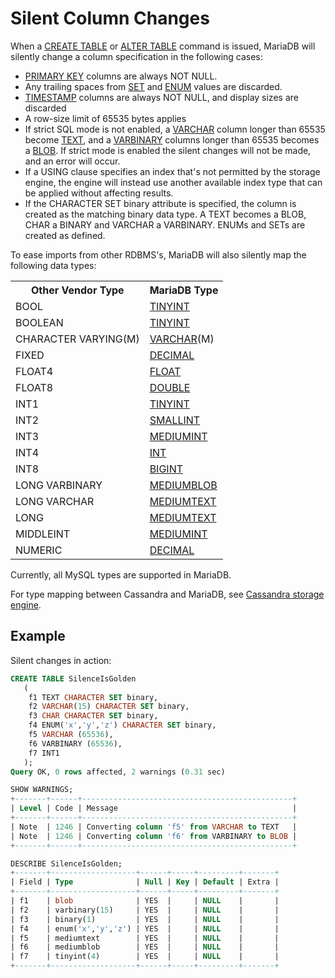 # Silent Column Changes

When a [CREATE TABLE](/sql-statements-structure/sql-statements/data-definition/create/create-table) or [ALTER TABLE](/sql-statements-structure/sql-statements/data-definition/alter/alter-table) command is issued, MariaDB will silently change a column specification in the following cases:

- [PRIMARY KEY](/kb/en/getting-started-with-indexes/#primary-key) columns are always NOT NULL.
- Any trailing spaces from [SET](/columns-storage-engines-and-plugins/data-types/string-data-types/set-data-type) and [ENUM](/columns-storage-engines-and-plugins/data-types/string-data-types/enum) values are discarded.
- [TIMESTAMP](/columns-storage-engines-and-plugins/data-types/date-and-time-data-types/timestamp) columns are always NOT NULL, and display sizes are discarded
- A row-size limit of 65535 bytes applies
- If strict SQL mode is not enabled, a [VARCHAR](/columns-storage-engines-and-plugins/data-types/string-data-types/varchar) column longer than 65535 become [TEXT](/columns-storage-engines-and-plugins/data-types/string-data-types/text), and a [VARBINARY](/columns-storage-engines-and-plugins/data-types/string-data-types/varbinary) columns longer than 65535 becomes a [BLOB](/columns-storage-engines-and-plugins/data-types/string-data-types/blob). If strict mode is enabled the silent changes will not be made, and an error will occur.
- If a USING clause specifies an index that's not permitted by the storage engine, the engine will instead use another available index type that can be applied without affecting results.
- If the CHARACTER SET binary attribute is specified, the column is created as the matching binary data type. A TEXT becomes a BLOB, CHAR a BINARY and VARCHAR a VARBINARY. ENUMs and SETs are created as defined.

To ease imports from other RDBMS's, MariaDB will also silently map the following data types:

<table><tbody><tr><th>Other Vendor Type</th><th>MariaDB Type</th></tr>
<tr><td>BOOL</td><td><a href="/kb/en/tinyint/">TINYINT</a></td></tr>
<tr><td>BOOLEAN</td><td><a href="/kb/en/tinyint/">TINYINT</a></td></tr>
<tr><td>CHARACTER VARYING(M)</td><td><a href="/kb/en/varchar/">VARCHAR</a>(M)</td></tr>
<tr><td>FIXED</td><td><a href="/kb/en/decimal/">DECIMAL</a></td></tr>
<tr><td>FLOAT4</td><td><a href="/kb/en/float/">FLOAT</a></td></tr>
<tr><td>FLOAT8</td><td><a href="/kb/en/double/">DOUBLE</a></td></tr>
<tr><td>INT1</td><td><a href="/kb/en/tinyint/">TINYINT</a></td></tr>
<tr><td>INT2</td><td><a href="/kb/en/smallint/">SMALLINT</a></td></tr>
<tr><td>INT3</td><td><a href="/kb/en/mediumint/">MEDIUMINT</a></td></tr>
<tr><td>INT4</td><td><a href="/kb/en/int/">INT</a></td></tr>
<tr><td>INT8</td><td><a href="/kb/en/bigint/">BIGINT</a></td></tr>
<tr><td>LONG VARBINARY</td><td><a href="/kb/en/mediumblob/">MEDIUMBLOB</a></td></tr>
<tr><td>LONG VARCHAR</td><td><a href="/kb/en/mediumtext/">MEDIUMTEXT</a></td></tr>
<tr><td>LONG</td><td><a href="/kb/en/mediumtext/">MEDIUMTEXT</a></td></tr>
<tr><td>MIDDLEINT</td><td><a href="/kb/en/mediumint/">MEDIUMINT</a></td></tr>
<tr><td>NUMERIC</td><td><a href="/kb/en/decimal/">DECIMAL</a></td></tr>
</tbody></table>

Currently, all MySQL types are supported in MariaDB.

For type mapping between Cassandra and MariaDB, see [Cassandra storage engine](/kb/en/cassandra-storage-engine/#datatypes).

## Example

Silent changes in action:

```sql
CREATE TABLE SilenceIsGolden
   (
    f1 TEXT CHARACTER SET binary,
    f2 VARCHAR(15) CHARACTER SET binary,
    f3 CHAR CHARACTER SET binary,
    f4 ENUM('x','y','z') CHARACTER SET binary,
    f5 VARCHAR (65536),
    f6 VARBINARY (65536),
    f7 INT1
   );
Query OK, 0 rows affected, 2 warnings (0.31 sec)

SHOW WARNINGS;
+-------+------+-----------------------------------------------+
| Level | Code | Message                                       |
+-------+------+-----------------------------------------------+
| Note  | 1246 | Converting column 'f5' from VARCHAR to TEXT   |
| Note  | 1246 | Converting column 'f6' from VARBINARY to BLOB |
+-------+------+-----------------------------------------------+

DESCRIBE SilenceIsGolden;
+-------+-------------------+------+-----+---------+-------+
| Field | Type              | Null | Key | Default | Extra |
+-------+-------------------+------+-----+---------+-------+
| f1    | blob              | YES  |     | NULL    |       |
| f2    | varbinary(15)     | YES  |     | NULL    |       |
| f3    | binary(1)         | YES  |     | NULL    |       |
| f4    | enum('x','y','z') | YES  |     | NULL    |       |
| f5    | mediumtext        | YES  |     | NULL    |       |
| f6    | mediumblob        | YES  |     | NULL    |       |
| f7    | tinyint(4)        | YES  |     | NULL    |       |
+-------+-------------------+------+-----+---------+-------+
```